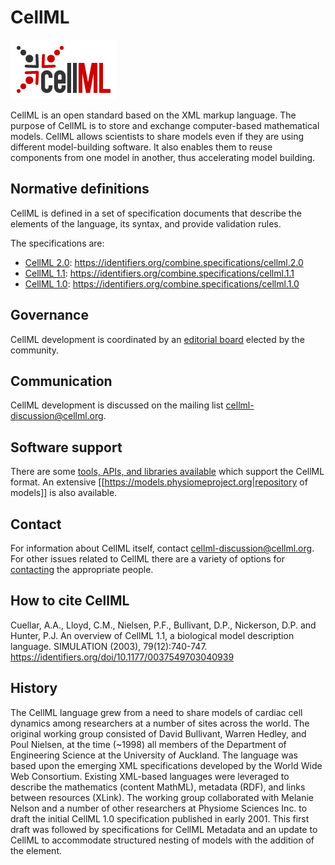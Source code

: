 # CellML
![CellML logo](./files/cellml-logo.png) 

CellML is an open standard based on the XML markup language. The purpose of CellML is to store and exchange computer-based mathematical models. CellML allows scientists to share models even if they are using different model-building software. It also enables them to reuse components from one model in another, thus accelerating model building.

## Normative definitions

CellML is defined in a set of specification documents that describe the elements of the language, its syntax, and provide validation rules.

The specifications are:

* [CellML 2.0](cellml.2.0.md): https://identifiers.org/combine.specifications/cellml.2.0
* [CellML 1.1](cellml.1.1.md): https://identifiers.org/combine.specifications/cellml.1.1
* [CellML 1.0](cellml.1.0.md): https://identifiers.org/combine.specifications/cellml.1.0

## Governance

CellML development is coordinated by an [editorial board](http://www.cellml.org/community/editorial_board) elected by the community.

## Communication

CellML development is discussed on the mailing list [cellml-discussion@cellml.org](http://lists.cellml.org/mailman/listinfo/cellml-discussion).

## Software support

There are some [tools, APIs, and libraries available](http://www.cellml.org/tools) which support the CellML format. An extensive [[https://models.physiomeproject.org|repository of models]] is also available.

## Contact

For information about CellML itself, contact [cellml-discussion@cellml.org](http://lists.cellml.org/mailman/listinfo/cellml-discussion). For other issues related to CellML there are a variety of options for [contacting](http://www.cellml.org/about/contact) the appropriate people.

## How to cite CellML

Cuellar, A.A., Lloyd, C.M., Nielsen, P.F., Bullivant, D.P., Nickerson, D.P. and Hunter, P.J. An overview of CellML 1.1, a biological model description language. SIMULATION (2003), 79(12):740-747. https://identifiers.org/doi/10.1177/0037549703040939

## History

The CellML language grew from a need to share models of cardiac cell dynamics among researchers at a number of sites across the world. The original working group consisted of David Bullivant, Warren Hedley, and Poul Nielsen, at the time (~1998) all members of the Department of Engineering Science at the University of Auckland. The language was based upon the emerging XML specifications developed by the World Wide Web Consortium. Existing XML-based languages were leveraged to describe the mathematics (content MathML), metadata (RDF), and links between resources (XLink). The working group collaborated with Melanie Nelson and a number of other researchers at Physiome Sciences Inc. to draft the initial CellML 1.0 specification published in early 2001. This first draft was followed by specifications for CellML Metadata and an update to CellML to accommodate structured nesting of models with the addition of the <import> element.